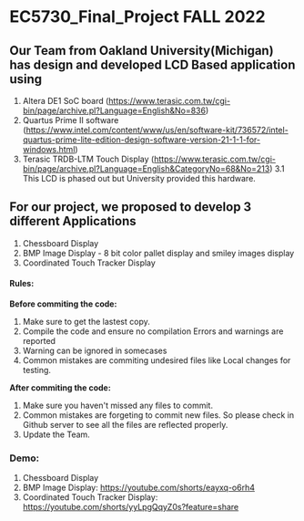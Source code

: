 # EC5730_Final_Project FALL 2022

## Our Team from Oakland University(Michigan) has design and developed LCD Based application using 
 1. Altera DE1 SoC board (https://www.terasic.com.tw/cgi-bin/page/archive.pl?Language=English&No=836)
 2. Quartus Prime II software (https://www.intel.com/content/www/us/en/software-kit/736572/intel-quartus-prime-lite-edition-design-software-version-21-1-1-for-windows.html) 
 3. Terasic TRDB-LTM Touch Display (https://www.terasic.com.tw/cgi-bin/page/archive.pl?Language=English&CategoryNo=68&No=213)
  3.1 This LCD is phased out but University provided this hardware.
 
## For our project, we proposed to develop 3 different Applications 
1.	Chessboard Display
2.	BMP Image Display - 8 bit color pallet display and smiley images display
3.	Coordinated Touch Tracker Display

#### Rules:
**Before commiting the code:**
1. Make sure to get the lastest copy.
2. Compile the code and ensure no compilation Errors and warnings are reported
3. Warning can be ignored in somecases
4. Common mistakes are commiting undesired files like Local changes for testing.

**After commiting the code:**
1. Make sure you haven't missed any files to commit.
2. Common mistakes are forgeting to commit new files. So please check in Github server to see all the files are reflected properly.
3. Update the Team.

### Demo:
1.	Chessboard Display
2.	BMP Image Display: https://youtube.com/shorts/eayxq-o6rh4
3.	Coordinated Touch Tracker Display: https://youtube.com/shorts/yyLpgQqyZ0s?feature=share
